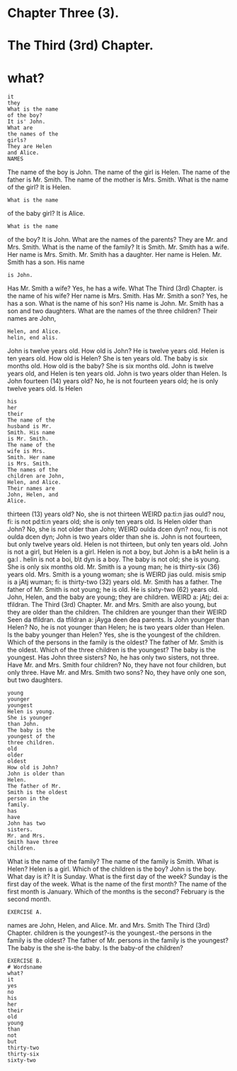 # Chapter Three (3). 
# The Third (3rd) Chapter. 
# what? 
```
it 
they 
What is the name 
of the boy? 
It is' John. 
What are 
the names of the 
girls? 
They are Helen 
and Alice. 
NAMES 
```
The name of the boy is John. The name of the girl 
is Helen. The name of the father is Mr. Smith. 
The name of the mother is Mrs. Smith. What is the 
name of the girl? It is Helen. 
```
What is the name 
```
of the baby girl? It is Alice. 
```
What is the name 
```
of the boy? It is John. What are the names of the 
parents? They are Mr. and Mrs. Smith. What is the 
name of the family? It is Smith. Mr. Smith has a wife. 
Her name is Mrs. Smith. Mr. Smith has a daughter. 
Her name is Helen. Mr. Smith has a son. His name 
```
is John. 
```
Has Mr. Smith a wife? Yes, he has a wife. What 
The Third (3rd) Chapter. 
is the name of his wife? Her name is Mrs. Smith. 
Has Mr. Smith a son? Yes, he has a son. What 
is the name of his son? His name is John. Mr. 
Smith has a son and two daughters. What are the 
names of the three children? Their names are John, 
```
Helen, and Alice. 
helin, end alis. 
```
John is twelve years old. How old is John? He is 
twelve years old. Helen is ten years old. How old is 
Helen? She is ten years old. The baby is six months 
old. How old is the baby? She is six months old. 
John is twelve years old, and Helen is ten years 
old. John is two years older than Helen. Is John 
fourteen (14) years old? No, he is not fourteen 
years old; he is only twelve years old. Is Helen 
```
his 
her 
their 
The name of the 
husband is Mr. 
Smith. His name 
is Mr. Smith. 
The name of the 
wife is Mrs. 
Smith. Her name 
is Mrs. Smith. 
The names of the 
children are John, 
Helen, and Alice. 
Their names are 
John, Helen, and 
Alice. 
```
thirteen (13) years old? No, she is not thirteen 
WEIRD		pa:ti:n jias ould? nou, fi: is not pd:ti:n 
years old; she is only ten years old. Is Helen 
older than John? No, she is not older than John; 
WEIRD		oulda dcen dyn? nou, fi: is not oulda dcen dyn; 
John is two years older than she is. 
John is not fourteen, but only twelve years old. Helen 
is not thirteen, but only ten years old. John is not a girl, 
but Helen is a girl. Helen is not a boy, but John is a 
bAt helin is a ga:l . helin is not a boi, b\t dyn is a 
boy. The baby is not old; she is young. She is only six 
months old. Mr. Smith is a young man; he is thirty-six 
(36) years old. Mrs. Smith is a young woman; she is 
WEIRD		jias ould. misis smip is a jAtj wuman; fi: is 
thirty-two (32) years old. Mr. Smith has a father. The 
father of Mr. Smith is not young; he is old. He is 
sixty-two (62) years old. John, Helen, and the baby 
are young; they are children. 
WEIRD		a: jAtj; dei a: tfildran. 
The Third (3rd) Chapter. 
Mr. and Mrs. Smith are also young, but they are older 
than the children. The children are younger than their 
WEIRD		Seen da tfildran. da tfildran a: jAyga deen dea 
parents. Is John younger than Helen? No, he is not 
younger than Helen; he is two years older than Helen. 
Is the baby younger than Helen? Yes, she is the 
youngest of the children. Which of the persons in the 
family is the oldest? The father of Mr. Smith is the 
oldest. Which of the three children is the youngest? 
The baby is the youngest. 
Has John three sisters? No, he has only two sisters, 
not three. Have Mr. and Mrs. Smith four children? 
No, they have not four children, but only three. Have 
Mr. and Mrs. Smith two sons? No, they have only one 
son, but two daughters. 
```
young 
younger 
youngest 
Helen is young. 
She is younger 
than John. 
The baby is the 
youngest of the 
three children. 
old 
older 
oldest 
How old is John? 
John is older than 
Helen. 
The father of Mr. 
Smith is the oldest 
person in the 
family. 
has 
have 
John has two 
sisters. 
Mr. and Mrs. 
Smith have three 
children. 
```
What is the name of the family? The name of the 
family is Smith. What is Helen? Helen is a girl. 
Which of the children is the boy? John is the boy. 
What day is it? It is Sunday. What is the first day 
of the week? Sunday is the first day of the week. 
What is the name of the first month? The name of 
the first month is January. Which of the months is 
the second? February is the second month. 
```
EXERCISE A. 
```
names are John, Helen, and Alice. Mr. and Mrs. Smith 
The Third (3rd) Chapter. 
children is the youngest?-is the youngest.-the 
persons in the family is the oldest? The father of Mr. 
persons in the family is the youngest? The baby is the 
she is-the baby. Is the baby-of the children? 
```
EXERCISE B. 
# Wordsname 
what? 
it 
yes 
no 
his 
her 
their 
old 
young 
than 
not 
but 
thirty-two 
thirty-six 
sixty-two 
```
